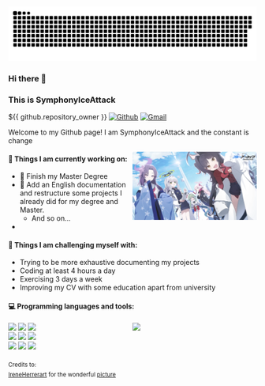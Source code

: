 ![snake animation](https://github.com/SymphonyIceAttack/SymphonyIceAttack/blob/output/github-contribution-grid-snake.svg)
### Hi there 👋
### This is SymphonyIceAttack
${{ github.repository_owner }}
[![Github](https://img.shields.io/badge/-Github-000?style=flat&logo=Github&logoColor=white)](https://github.com/SymphonyIceAttack)
[![Gmail](https://img.shields.io/badge/-Gmail-c14438?style=flat&logo=Gmail&logoColor=white)](mailto:symphonyiceattack@gmail.com)

Welcome to my Github page! I am SymphonyIceAttack and the constant is change 

<img align="right" alt="img" src="https://github.com/SymphonyIceAttack/SymphonyIceAttack/blob/main/BlueArchive.png" width="50%" height="auto" />

#### 🔭 Things I am currently working on:
- :rocket: Finish my Master Degree
- 🌱 Add an English documentation and restructure some projects I already did for my degree and Master.
	- And so on...
 - 
#### :muscle: Things I am challenging myself with:
- Trying to be more exhaustive documenting my projects
- Coding at least 4 hours a day
- Exercising 3 days a week
- Improving my CV with some education apart from university

#### :computer: Programming languages and tools:
<p>
	<img width="50%" align="right" src="https://github-readme-stats.vercel.app/api?username=SymphonyIceAttack&show_icons=true&hide_border=true" />

<code><img width="10%" src="https://www.vectorlogo.zone/logos/typescriptlang/typescriptlang-icon.svg"></code>
<code><img width="10%" src="https://www.vectorlogo.zone/logos/nodejs/nodejs-ar21.svg"></code>
<code><img width="8%" src="https://www.vectorlogo.zone/logos/reactjs/reactjs-icon.svg"></code>
<br />
<code><img width="10%" src="https://www.vectorlogo.zone/logos/vuejs/vuejs-icon.svg"></code>
<code><img width="10%" src="https://www.vectorlogo.zone/logos/golang/golang-official.svg"></code>
<code><img width="10%" src="https://www.vectorlogo.zone/logos/vim/vim-icon.svg"></code>
<br />
<code><img width="10%" src="https://www.vectorlogo.zone/logos/docker/docker-official.svg"></code>
<code><img width="10%" src="https://www.vectorlogo.zone/logos/postgresql/postgresql-icon.svg"></code>
<code><img width="10%" src="https://www.vectorlogo.zone/logos/nestjs/nestjs-icon.svg"></code>
</p>

<sub>Credits to: <br/>[IreneHerrerart](https://www.artstation.com/ireneherrera) for the wonderful [picture](https://github.com/SymphonyIceAttack/SymphonyIceAttack/blob/main/BlueArchive.png)</sub>
